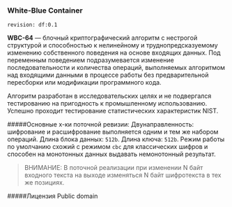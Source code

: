 ### White-Blue Container 
`revision: df:0.1`

**WBC-64** — блочный криптографический алгоритм с нестрогой структурой и способностью к нелинейному и труднопредсказуемому изменению собственного поведения на основе входящих данных. Под переменным поведением подразумевается изменение последовательности и количества операций, выполняемых алгоритмом над входящими данными в процессе работы без предварительной пересборки или модификации программного кода.

Алгоритм разработан в исследовательских целях и не подвергался тестированию на пригодность к промышленному использованию. Успешно проходит тестирование статистических характеристик NIST. 

#####Основные х-ки поточной ревизии:
Двунаправленность: шифрование и расшифрование выполняется одним и тем же набором операций.
Длина блока данных: `512b`.
Длина ключа: `512b`. 
Режим работы по умолчанию схожий с режимом `cbc` для классических шифров и способен на монотонных данных выдавать немонотонный результат.

> ВНИМАНИЕ:
> В поточной реализации при изменении N байт входного текста на выходе изменяться N байт шифротекста в тех же позициях.

#####Лицензия
Public domain

